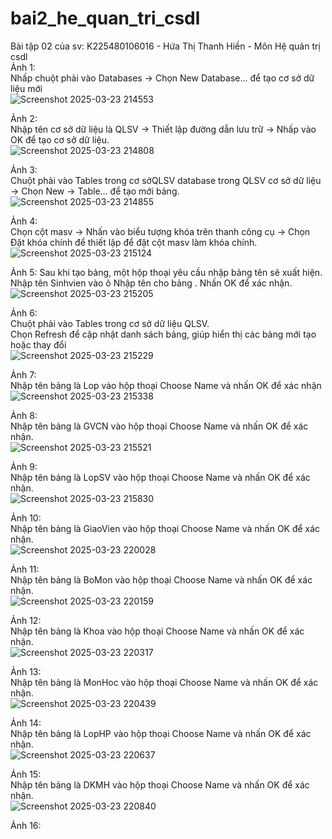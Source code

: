 # bai2_he_quan_tri_csdl
Bài tập 02 của sv: K225480106016 - Hứa Thị Thanh Hiền - Môn Hệ quản trị csdl  
Ảnh 1:  
Nhấp chuột phải vào Databases → Chọn New Database... để tạo cơ sở dữ liệu mới    
![Screenshot 2025-03-23 214553](https://github.com/user-attachments/assets/b0233f69-5cfb-4fa5-8064-94c1211cdf2f)  

Ảnh 2:  
Nhập tên cơ sở dữ liệu là QLSV → Thiết lập đường dẫn lưu trữ → Nhấp vào OK để tạo cơ sở dữ liệu.  
![Screenshot 2025-03-23 214808](https://github.com/user-attachments/assets/b46f874b-7d35-4c1a-bdfa-171c64dbc96f)    

Ảnh 3:  
Chuột phải vào Tables trong cơ sởQLSV database trong QLSV cơ sở dữ liệu → Chọn New → Table... để tạo mới bảng.    
![Screenshot 2025-03-23 214855](https://github.com/user-attachments/assets/7039c259-ee22-4e2e-a77d-32c2104204b6)  

Ảnh 4:  
Chọn cột masv → Nhấn vào biểu tượng khóa trên thanh công cụ → Chọn Đặt khóa chính để thiết lập để đặt cột masv làm khóa chính.  
![Screenshot 2025-03-23 215124](https://github.com/user-attachments/assets/e264ecb6-48da-464d-945b-266ddcb39877)  

Ảnh 5: 
Sau khi tạo bảng, một hộp thoại yêu cầu nhập bảng tên sẽ xuất hiện.
Nhập tên Sinhvien vào ô Nhập tên cho bảng .
Nhấn OK để xác nhận.  
![Screenshot 2025-03-23 215205](https://github.com/user-attachments/assets/159b24b9-1bee-43cb-bde6-25e65ce94eda)   

Ảnh 6:  
Chuột phải vào Tables trong cơ sở dữ liệu QLSV.  
Chọn Refresh để cập nhật danh sách bảng, giúp hiển thị các bảng mới tạo hoặc thay đổi  
![Screenshot 2025-03-23 215229](https://github.com/user-attachments/assets/09da4110-c117-4438-b14b-eba83c56750d)  

Ảnh 7:  
Nhập tên bảng là Lop vào hộp thoại Choose Name và nhấn OK để xác nhận  
![Screenshot 2025-03-23 215338](https://github.com/user-attachments/assets/9c38be85-af1f-4884-b446-96cb70bde46d)  

Ảnh 8:  
Nhập tên bảng là GVCN vào hộp thoại Choose Name và nhấn OK để xác nhận.  
![Screenshot 2025-03-23 215521](https://github.com/user-attachments/assets/531c81a8-dda0-4beb-80b4-45ea30bbdb37)  

Ảnh 9:   
Nhập tên bảng là LopSV vào hộp thoại Choose Name và nhấn OK để xác nhận.  
![Screenshot 2025-03-23 215830](https://github.com/user-attachments/assets/4c8586dd-3ef9-4b48-8371-cb9fa509ab95)  

Ảnh 10:  
Nhập tên bảng là GiaoVien vào hộp thoại Choose Name và nhấn OK để xác nhận.  
![Screenshot 2025-03-23 220028](https://github.com/user-attachments/assets/e9cea1ee-7a2c-4dae-bd3c-c3f2351a5743)  

Ảnh 11:  
Nhập tên bảng là BoMon vào hộp thoại Choose Name và nhấn OK để xác nhận.  
![Screenshot 2025-03-23 220159](https://github.com/user-attachments/assets/5e83143e-5cff-45f1-a81b-7cada1439dde)  

Ảnh 12:  
Nhập tên bảng là Khoa vào hộp thoại Choose Name và nhấn OK để xác nhận.  
![Screenshot 2025-03-23 220317](https://github.com/user-attachments/assets/5651637d-4a32-4fa0-aa26-7d522abafe6c)  

Ảnh 13:  
Nhập tên bảng là MonHoc vào hộp thoại Choose Name và nhấn OK để xác nhận.  
![Screenshot 2025-03-23 220439](https://github.com/user-attachments/assets/1e6e5972-8226-400a-af1a-96b7aefb4238)  

Ảnh 14:  
Nhập tên bảng là LopHP vào hộp thoại Choose Name và nhấn OK để xác nhận.  
![Screenshot 2025-03-23 220637](https://github.com/user-attachments/assets/4c4cc4d0-eee3-484b-b80e-508954a6dd68)  

Ảnh 15:  
Nhập tên bảng là DKMH vào hộp thoại Choose Name và nhấn OK để xác nhận.  
![Screenshot 2025-03-23 220840](https://github.com/user-attachments/assets/730c4933-c342-4bf6-b36a-604dc8987bea)  

Ảnh 16:  





